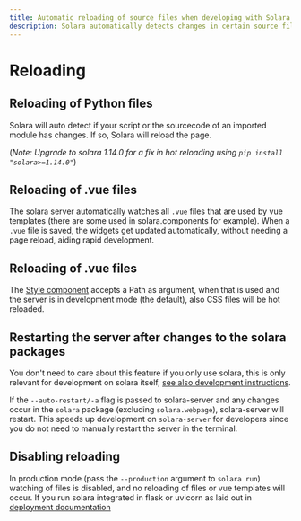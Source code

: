 ```yaml
---
title: Automatic reloading of source files when developing with Solara
description: Solara automatically detects changes in certain source file types, and hot reloads your application when you save them.
---
```

# Reloading

## Reloading of Python files

Solara will auto detect if your script or the sourcecode of an imported module has changes. If so, Solara will reload the page.

(*Note: Upgrade to solara 1.14.0 for a fix in hot reloading using `pip install "solara>=1.14.0"`*)

## Reloading of .vue files

The solara server automatically watches all `.vue` files that are used by vue templates (there are some used in solara.components for example).
When a `.vue` file is saved, the widgets get updated automatically, without needing a page reload, aiding rapid development.

## Reloading of .vue files

The [Style component](/documentation/components/advanced/style) accepts a Path as argument, when that is used and the server is in development mode (the default), also
CSS files will be hot reloaded.


## Restarting the server after changes to the solara packages


You don't need to care about this feature if you only use solara, this is only relevant for development on solara itself, [see also development instructions](/documentation/advanced/development/setup).

If the `--auto-restart/-a` flag is passed to solara-server and any changes occur in the `solara` package (excluding `solara.webpage`), solara-server will restart. This speeds up development on `solara-server` for developers since you do not
need to manually restart the server in the terminal.

## Disabling reloading

In production mode (pass the `--production` argument to `solara run`) watching of files is disabled, and no reloading of files or vue templates will occur. If you run solara integrated in flask or uvicorn as laid out in [deployment documentation](https://solara.dev/documentation/getting_started/deploying/self-hosted)
